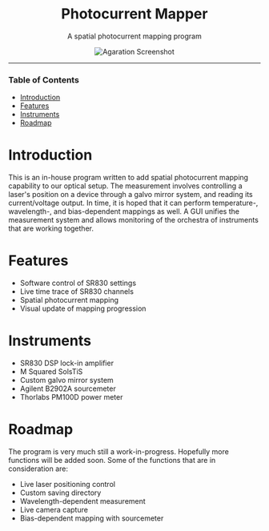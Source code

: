 <div align="center">
  
# Photocurrent Mapper

A spatial photocurrent mapping program

![Agaration Screenshot](https://github.com/juzhyo/agaration/blob/main/screenshots/run.gif)

</div>

---

### Table of Contents
- [Introduction](#introduction)
- [Features](#features)
- [Instruments](#instruments)
- [Roadmap](#roadmap)

# Introduction
This is an in-house program written to add spatial photocurrent mapping capability 
to our optical setup. The measurement involves controlling a laser's position on a device 
through a galvo mirror system, and reading its current/voltage output. In time, it is hoped 
that it can perform temperature-, wavelength-, and bias-dependent mappings as well. A GUI 
unifies the measurement system and allows monitoring of the orchestra of instruments that 
are working together.

# Features
- Software control of SR830 settings
- Live time trace of SR830 channels
- Spatial photocurrent mapping
- Visual update of mapping progression


# Instruments
+ SR830 DSP lock-in amplifier
+ M Squared SolsTiS
+ Custom galvo mirror system
+ Agilent B2902A sourcemeter
+ Thorlabs PM100D power meter


# Roadmap
The program is very much still a work-in-progress. Hopefully more functions 
will be added soon. Some of the functions that are in consideration are:

+ Live laser positioning control
+ Custom saving directory
+ Wavelength-dependent measurement
+ Live camera capture
+ Bias-dependent mapping with sourcemeter



